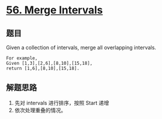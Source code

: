 # [56. Merge Intervals](https://leetcode.com/problems/merge-intervals/)

## 题目

Given a collection of intervals, merge all overlapping intervals.

```text
For example,
Given [1,3],[2,6],[8,10],[15,18],
return [1,6],[8,10],[15,18].
```

## 解题思路

1. 先对 intervals 进行排序，按照 Start 递增
1. 依次处理重叠的情况。